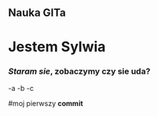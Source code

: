 ## Nauka GITa
# Jestem **Sylwia**
### *Staram sie*, zobaczymy czy sie uda?

-a
-b
-c

#moj pierwszy **commit**
